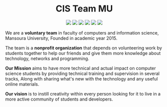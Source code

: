 <h1 align="center">CIS Team MU</h1>
<p align="center">
    <a href="https:/https://www.facebook.com/cisteam15"><img src="https://img.shields.io/badge/Facebook-%234267B2?style=flat&logo=Facebook&logoColor=white"/></a>
    <a href="https://twitter.com/cisteam15"><img src="https://img.shields.io/badge/Twitter-%231DA1F2?style=flat&logo=Twitter&logoColor=white"/></a>
    <a href="https://www.instagram.com/cisteam15"><img src="https://img.shields.io/badge/Instagram-%23E1306C?style=flat&logo=Instagram&logoColor=white"/></a>
    <a href="https://www.linkedin.com/company/cisteam15"><img src="https://img.shields.io/badge/LinkedIn-%232867B2?style=flat&logo=LinkedIn&logoColor=white"/></a>
    <a href="https://www.behance.net/CISTeamMU"><img src="https://img.shields.io/badge/Behance-%23053EFF?style=flat&logo=Behance&logoColor=white"/></a>
    <a href="http://www.youtube.com/c/CISTeamMU"><img src="https://img.shields.io/badge/Youtube-%23FF0000?style=flat&logo=Youtube&logoColor=white"/></a>  
  
We are a **voluntary team** in faculty of computers and information science, Mansoura University, Founded in academic year 2015.

The team is a **nonprofit organization** that depends on volunteering work by students together to help our friends and give them more knowledge about technology, networks and programming.

**Our Mission** aims to have more technical and actual impact on computer science students by providing technical training and supervision in several tracks, Along with sharing what's new with the technology and any useful online materials.

**Our vision** is to instill creativity within every person looking for it to live in a more active community of students and developers.
